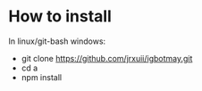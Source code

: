 # How to install
In linux/git-bash windows:<br/>

* git clone https://github.com/jrxuii/igbotmay.git
* cd a
* npm install
